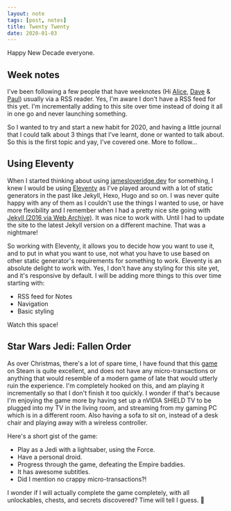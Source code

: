 ```yaml
---
layout: note
tags: [post, notes]
title: Twenty Twenty
date: 2020-01-03
---
```


Happy New Decade everyone.

## Week notes

I've been following a few people that have weeknotes (Hi [Alice](https://alicebartlett.co.uk/blog/weaknotes), [Dave](https://daverupert.com/archive/) &amp; [Paul](https://paulrobertlloyd.com/notes/)) usually via a RSS reader. Yes, I'm aware I don't have a RSS feed for this yet. I'm incrementally adding to this site over time instead of doing it all in one go and never launching something.

So I wanted to try and start a new habit for 2020, and having a little journal that I could talk about 3 things that I've learnt, done or wanted to talk about. So this is the first topic and yay, I've covered one. More to follow…

## Using Eleventy

When I started thinking about using [jamesloveridge.dev](https://jamesloveridge.dev) for something, I knew I would be using [Eleventy](https://www.11ty.dev) as I've played around with a lot of static generators in the past like Jekyll, Hexo, Hugo and so on. I was never quite happy with any of them as I couldn't use the things I wanted to use, or have more flexibility and I remember when I had a pretty nice site going with [Jekyll (2016 via Web Archive)](https://web.archive.org/web/20160109214147/http://jamesloveridge.net/). It was nice to work with. Until I had to update the site to the latest Jekyll version on a different machine. That was a nightmare!

So working with Eleventy, it allows you to decide how you want to use it, and to put in what you want to use, not what you have to use based on other static generator's requirements for something to work. Eleventy is an absolute delight to work with. Yes, I don't have any styling for this site yet, and it's responsive by default. I will be adding more things to this over time starting with:

* RSS feed for Notes
* Navigation
* Basic styling

Watch this space!

## Star Wars Jedi: Fallen Order

As over Christmas, there's a lot of spare time, I have found that this [game](https://store.steampowered.com/app/1172380/STAR_WARS_Jedi_Fallen_Order/) on Steam is quite excellent, and does not have any micro-transactions or anything that would resemble of a modern game of late that would utterly ruin the experience. I'm completely hooked on this, and am playing it incrementally so that I don't finish it too quickly. I wonder if that's because I'm enjoying the game more by having set up a nVIDIA SHIELD TV to be plugged into my TV in the living room, and streaming from my gaming PC which is in a different room. Also having a sofa to sit on, instead of a desk chair and playing away with a wireless controller.

Here's a short gist of the game:
* Play as a Jedi with a lightsaber, using the Force.
* Have a personal droid.
* Progress through the game, defeating the Empire baddies.
* It has awesome subtitles.
* Did I mention no crappy micro-transactions?!

I wonder if I will actually complete the game completely, with all unlockables, chests, and secrets discovered? Time will tell I guess. 👋
